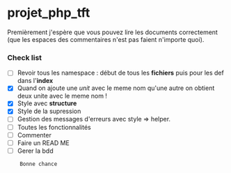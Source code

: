 # projet_php_tft

Premièrement j'espère que vous pouvez lire les documents correctement (que les espaces des commentaires n'est pas faient n'importe quoi).

### Check list

 - [ ] Revoir tous les namespace : début de tous les **fichiers** puis pour les def dans l'**index**
 - [x] Quand on ajoute une *unit* avec le meme nom qu'une autre on obtient deux unite avec le meme nom !
 - [x] Style avec **structure**
 - [x] Style de la supression
 - [ ] Gestion des messages d'erreurs avec style => helper.
 - [ ] Toutes les fonctionnalités
 - [ ] Commenter
 - [ ] Faire un READ ME
 - [ ] Gerer la bdd

```Text
    Bonne chance 
```

